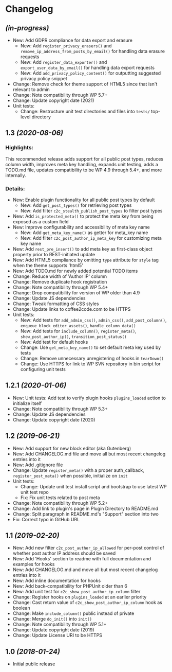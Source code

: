 # Changelog

## _(in-progress)_
* New: Add GDPR compliance for data export and erasure
  * New: Add `register_privacy_erasers()` and `remove_ip_address_from_posts_by_email()` for handling data erasure requests
  * New: Add `register_data_exporter()` and `export_user_data_by_email()` for handling data export requests
  * New: Add `add_privacy_policy_content()` for outputting suggested privacy policy snippet
* Change: Remove check for theme support of HTML5 since that isn't relevant to admin
* Change: Note compatibility through WP 5.7+
* Change: Update copyright date (2021)
* Unit tests:
    * Change: Restructure unit test directories and files into `tests/` top-level directory

## 1.3 _(2020-08-06)_

### Highlights:

This recommended release adds support for all public post types, reduces column width, improves meta key handling, expands unit testing, adds a TODO.md file, updates compatibility to be WP 4.9 through 5.4+, and more internally.

### Details:

* New: Enable plugin functionality for all public post types by default
    * New: Add `get_post_types()` for retrieving post types
    * New: Add filter `c2c_stealth_publish_post_types` to filter post types
* New: Add `is_protected_meta()` to protect the meta key from being exposed as a custom field
* New: Improve configurability and accessibility of meta key name
  * New: Add `get_meta_key_name()` as getter for meta_key name
  * New: Add filter `c2c_post_author_ip_meta_key` for customizing meta key name
* New: Add `rest_pre_insert()` to add meta key as first-class object property prior to REST-initiated update
* New: Add HTML5 compliance by omitting `type` attribute for `style` tag when the theme supports 'html5'
* New: Add TODO.md for newly added potential TODO items
* Change: Reduce width of 'Author IP' column
* Change: Remove duplicate hook registration
* Change: Note compatibility through WP 5.4+
* Change: Drop compatibility for version of WP older than 4.9
* Change: Update JS dependencies
* Change: Tweak formatting of CSS styles
* Change: Update links to coffee2code.com to be HTTPS
* Unit tests:
    * New: Add tests for `add_admin_css()`, `admin_css()`, `add_post_column()`, `enqueue_block_editor_assets()`, `handle_column_data()`
    * New: Add tests for `include_column()`, `register_meta()`, `show_post_author_ip()`, `transition_post_status()`
    * New: Add test for default hooks
    * Change: Use `get_meta_key_name()` to set default meta key used by tests
    * Change: Remove unnecessary unregistering of hooks in `tearDown()`
    * Change: Use HTTPS for link to WP SVN repository in bin script for configuring unit tests

## 1.2.1 _(2020-01-06)_
* New: Unit tests: Add test to verify plugin hooks `plugins_loaded` action to initialize itself
* Change: Note compatibility through WP 5.3+
* Change: Update JS dependencies
* Change: Update copyright date (2020)

## 1.2 _(2019-06-21)_
* New: Add support for new block editor (aka Gutenberg)
* New: Add CHANGELOG.md file and move all but most recent changelog entries into it
* New: Add .gitignore file
* Change: Update `register_meta()` with a proper auth_callback, `register_post_meta()` when possible, initialize on `init`
* Unit tests:
    * Change: Update unit test install script and bootstrap to use latest WP unit test repo
    * Fix: Fix unit tests related to post meta
* Change: Note compatibility through WP 5.2+
* Change: Add link to plugin's page in Plugin Directory to README.md
* Change: Split paragraph in README.md's "Support" section into two
* Fix: Correct typo in GitHub URL

## 1.1 _(2019-02-20)_
* New: Add new filter `c2c_post_author_ip_allowed` for per-post control of whether post author IP address should be saved
* New: Add 'Hooks' section to readme with full documentation and examples for hooks
* New: Add CHANGELOG.md and move all but most recent changelog entries into it
* New: Add inline documentation for hooks
* New: Add back-compatibility for PHPUnit older than 6
* New: Add unit test for `c2c_show_post_author_ip_column` filter
* Change: Register hooks on `plugins_loaded` at an earlier priority
* Change: Cast return value of `c2c_show_post_author_ip_column` hook as boolean
* Change: Make `include_column()` public instead of private
* Change: Merge `do_init()` into `init()`
* Change: Note compatibility through WP 5.1+
* Change: Update copyright date (2019)
* Change: Update License URI to be HTTPS

## 1.0 _(2018-01-24)_
* Initial public release
